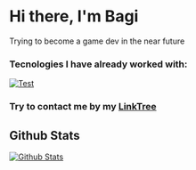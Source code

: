 # Hi there, I'm Bagi
Trying to become a game dev in the near future

### Tecnologies I have already worked with:
[![Test](https://skillicons.dev/icons?i=html,css,python,lua,go)]()

### Try to contact me by my [LinkTree](https://linktr.ee/bagi763)

## Github Stats
[![Github Stats](https://github-readme-stats.vercel.app/api?username=bagi763&show_icons=true&theme=dark)](https://github.com/bagi763)
